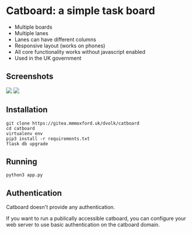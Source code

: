 # Catboard: a simple task board

- Multiple boards
- Multiple lanes
- Lanes can have different columns
- Responsive layout (works on phones)
- All core functionality works without javascript enabled
- Used in the UK government

## Screenshots

![](https://i.imgur.com/A0dzAkZ.png) ![](https://i.imgur.com/aKLnBfg.png)

## Installation

    git clone https://gitea.mmmoxford.uk/dvolk/catboard
    cd catboard
    virtualenv env
    pip3 install -r requirements.txt
    flask db upgrade

## Running

    python3 app.py

## Authentication

Catboard doesn't provide any authentication.

If you want to run a publically accessible catboard, you can configure your web server to use basic authentication on the catboard domain.
